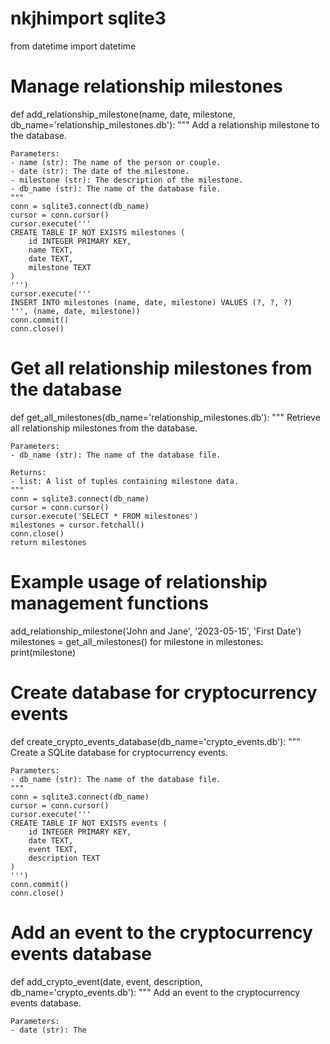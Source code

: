 # nkjhimport sqlite3
from datetime import datetime

# Manage relationship milestones
def add_relationship_milestone(name, date, milestone, db_name='relationship_milestones.db'):
    """
    Add a relationship milestone to the database.

    Parameters:
    - name (str): The name of the person or couple.
    - date (str): The date of the milestone.
    - milestone (str): The description of the milestone.
    - db_name (str): The name of the database file.
    """
    conn = sqlite3.connect(db_name)
    cursor = conn.cursor()
    cursor.execute('''
    CREATE TABLE IF NOT EXISTS milestones (
        id INTEGER PRIMARY KEY,
        name TEXT,
        date TEXT,
        milestone TEXT
    )
    ''')
    cursor.execute('''
    INSERT INTO milestones (name, date, milestone) VALUES (?, ?, ?)
    ''', (name, date, milestone))
    conn.commit()
    conn.close()

# Get all relationship milestones from the database
def get_all_milestones(db_name='relationship_milestones.db'):
    """
    Retrieve all relationship milestones from the database.

    Parameters:
    - db_name (str): The name of the database file.

    Returns:
    - list: A list of tuples containing milestone data.
    """
    conn = sqlite3.connect(db_name)
    cursor = conn.cursor()
    cursor.execute('SELECT * FROM milestones')
    milestones = cursor.fetchall()
    conn.close()
    return milestones

# Example usage of relationship management functions
add_relationship_milestone('John and Jane', '2023-05-15', 'First Date')
milestones = get_all_milestones()
for milestone in milestones:
    print(milestone)

# Create database for cryptocurrency events
def create_crypto_events_database(db_name='crypto_events.db'):
    """
    Create a SQLite database for cryptocurrency events.

    Parameters:
    - db_name (str): The name of the database file.
    """
    conn = sqlite3.connect(db_name)
    cursor = conn.cursor()
    cursor.execute('''
    CREATE TABLE IF NOT EXISTS events (
        id INTEGER PRIMARY KEY,
        date TEXT,
        event TEXT,
        description TEXT
    )
    ''')
    conn.commit()
    conn.close()

# Add an event to the cryptocurrency events database
def add_crypto_event(date, event, description, db_name='crypto_events.db'):
    """
    Add an event to the cryptocurrency events database.

    Parameters:
    - date (str): The 
